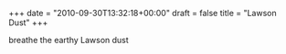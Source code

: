+++
date = "2010-09-30T13:32:18+00:00"
draft = false
title = "Lawson Dust"
+++
<p>breathe the earthy Lawson dust</p> 
